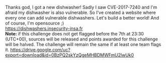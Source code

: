 Thanks god, I got a new dishwasher! Sadly I saw CVE-2017-7240 and I'm afraid my dishwasher is also vulnerable. So I've created a website where every one can add vulnerable dishwashers. Let's build a better world! And of course, I'm opensource ;)<br>
<a href="https://dishwashers.insecurity-insa.fr" target="_blank">https://dishwashers.insecurity-insa.fr</a><br>
<b>Note: </b>if this challenge does not get flagged before the 7th at 23:30 (UTC+00), sources will be released and points awarded for this challenge will be halved. The challenge will remain the same if at least one team flags it.
https://drive.google.com/uc?export=download&id=0BzPQ2skYzQgeMHBDMWFmU2lwUk0